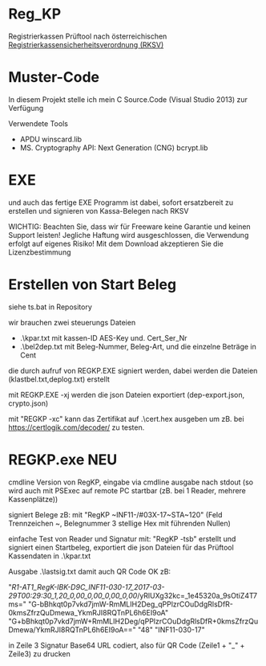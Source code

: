 # Reg_KP
Registrierkassen Prüftool
nach österreichischen [Registrierkassensicherheitsverordnung (RKSV)](https://github.com/a-sit-plus/at-registrierkassen-mustercode/releases/download/1.2-DOK/2016-09-05-Detailfragen-RKSV-V1.2.pdf) 


# Muster-Code

In diesem Projekt stelle ich mein C Source.Code (Visual Studio 2013) zur Verfügung 

Verwendete Tools

* APDU winscard.lib
* MS. Cryptography API: Next Generation (CNG) bcrypt.lib

# EXE 
und auch das fertige EXE Programm ist dabei, sofort ersatzbereit zu erstellen und signieren von Kassa-Belegen nach RKSV

WICHTIG: Beachten Sie, dass wir für Freeware keine Garantie und keinen Support leisten! Jegliche Haftung wird ausgeschlossen, die Verwendung erfolgt auf eigenes Risiko! Mit dem Download akzeptieren Sie die Lizenzbestimmung

# Erstellen von Start Beleg

siehe ts.bat in Repository

wir brauchen zwei steuerungs Dateien 
* .\kpar.txt  mit kassen-ID AES-Key und. Cert_Ser_Nr
* .\bel2dep.txt  mit Beleg-Nummer, Beleg-Art, und die einzelne Beträge in Cent

die durch aufruf von REGKP.EXE signiert werden, dabei werden die Dateien (klastbel.txt,deplog.txt) erstellt



mit REGKP.EXE -xj  werden die json Dateien exportiert (dep-export.json, crypto.json) 

mit "REGKP -xc" kann das Zertifikat auf .\cert.hex ausgeben um zB. bei https://certlogik.com/decoder/  zu testen.

#  REGKP.exe NEU
 
cmdline Version von RegKP,  eingabe via cmdline ausgabe nach stdout 
(so wird auch mit PSExec auf remote PC startbar (zB. bei 1 Reader, mehrere Kassenplätze))

signiert Belege zB: mit "RegKP ~INF11-/#03X-17~STA~120" 
(Feld Trennzeichen ~, Belegnummer 3 stellige Hex mit führenden Nullen)

einfache Test von Reader und Signatur mit: "RegKP -tsb" 
erstellt und signiert einen Startbeleg, exportiert die json Dateien für das Prüftool
Kassendaten in .\kpar.txt

Ausgabe .\lastsig.txt damit auch QR Code OK zB:

"_R1-AT1_RegK-IBK-D9C_INF11-030-17_2017-03-29T00:29:30_1,20_0,00_0,00_0,00_0,00_/yRlUXg32kc=_1e45320a_9sOtiZ4T7ms="
"G-bBhkqt0p7vkd7jmW-RmMLIH2Deg_qPPlzrCOuDdgRlsDfR-0kmsZfrzQuDmewa_YkmRJI8RQTnPL6h6EI9oA"
"G+bBhkqt0p7vkd7jmW+RmMLIH2Deg/qPPlzrCOuDdgRlsDfR+0kmsZfrzQuDmewa/YkmRJI8RQTnPL6h6EI9oA=="
"48"
"INF11-030-17"

in Zeile 3 Signatur Base64 URL codiert, also für QR Code (Zeile1 + "_" + Zeile3) zu drucken



